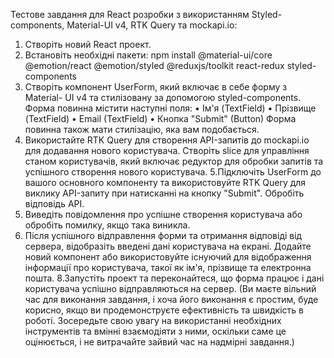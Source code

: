 Тестове завдання для React розробки з використанням Styled- components, Material-UI v4, RTK Query та mockapi.io:
1. Створіть новий React проект.
2. Встановіть необхідні пакети:
npm install @material-ui/core @emotion/react @emotion/styled
@reduxjs/toolkit react-redux styled-components
3. Створіть компонент UserForm, який включає в себе форму з Material-
UI v4 та стилізовану за допомогою styled-components. Форма повинна містити наступні поля:
• Ім'я (TextField)
• Прізвище (TextField)
• Email (TextField)
• Кнопка "Submit" (Button)
Форма повинна також мати стилізацію, яка вам подобається.
4. Використайте RTK Query для створення API-запитів до mockapi.io
для додавання нового користувача. Створіть slice для управління станом користувачів, який включає редуктор для обробки запитів та успішного створення нового користувача.
5.Підключіть UserForm до вашого основного компоненту та використовуйте RTK Query для виклику API-запиту при натисканні на кнопку "Submit". Обробіть відповідь API.
6. Виведіть повідомлення про успішне створення користувача або обробіть помилку, якщо така виникла.
7. Після успішного відправлення форми та отримання відповіді від сервера, відобразіть введені дані користувача на екрані.
Додайте новий компонент або використовуйте існуючий для відображення інформації про користувача, такої як ім'я, прізвище та електронна пошта.
8.Запустіть проект та переконайтеся, що форма працює і дані користувача успішно відправляються на сервер.
(Ви маєте вільний час для виконання завдання, і хоча його виконання є простим, буде корисно, якщо ви продемонструєте ефективність та
швидкість в роботі. Зосередьте свою увагу на використанні необхідних інструментів та вмінні взаємодіяти з ними, оскільки саме це оцінюється, і не витрачайте зайвий час на надмірні завдання.)
